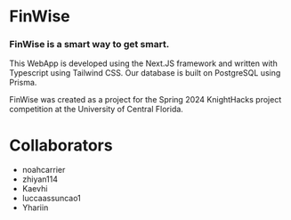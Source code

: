 # FinWise

### FinWise is a smart way to get smart.

This WebApp is developed using the Next.JS framework and written with Typescript using Tailwind CSS. Our database is built on PostgreSQL using Prisma.

FinWise was created as a project for the Spring 2024 KnightHacks project competition at the University of Central Florida.

# Collaborators

* noahcarrier
* zhiyan114
* Kaevhi
* luccaassuncao1
* Yhariin
